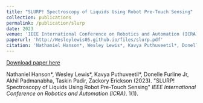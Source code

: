 ```yaml
---
title: "SLURP! Spectroscopy of Liquids Using Robot Pre-Touch Sensing"
collection: publications
permalink: /publication/slurp
date: 2023
venue: 'IEEE International Conference on Robotics and Automation (ICRA)'
paperurl: 'http://Wesleylewis05.github.io/files/slurp.pdf'
citation: 'Nathaniel Hanson*, Wesley Lewis*, Kavya Puthuveetil*, Donelle Furline Jr, Akhil Padmanabha, Taskin Padir, Zackory Erickson (2023). "SLURP! Spectroscopy of Liquids Using Robot Pre-Touch Sensing" <i>IEEE International Conference on Robotics and Automation (ICRA)</i>. 1(1).'
---
```

[Download paper here](http://Wesleylewis05.github.io/files/slurp.pdf)

Nathaniel Hanson*, Wesley Lewis*, Kavya Puthuveetil*, Donelle Furline Jr, Akhil Padmanabha, Taskin Padir, Zackory Erickson (2023). "SLURP! Spectroscopy of Liquids Using Robot Pre-Touch Sensing" <i>IEEE International Conference on Robotics and Automation (ICRA)</i>. 1(1).
